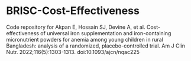 # BRISC-Cost-Effectiveness
Code repository for Akpan E, Hossain SJ, Devine A, et al. Cost-effectiveness of universal iron supplementation and iron-containing micronutrient powders for anemia among young children in rural Bangladesh: analysis of a randomized, placebo-controlled trial. Am J Clin Nutr. 2022;116(5):1303-1313. doi:10.1093/ajcn/nqac225
